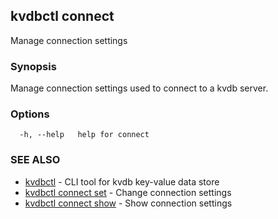 ## kvdbctl connect

Manage connection settings

### Synopsis

Manage connection settings used to connect to a kvdb server.

### Options

```
  -h, --help   help for connect
```

### SEE ALSO

* [kvdbctl](kvdbctl.md)	 - CLI tool for kvdb key-value data store
* [kvdbctl connect set](kvdbctl_connect_set.md)	 - Change connection settings
* [kvdbctl connect show](kvdbctl_connect_show.md)	 - Show connection settings

